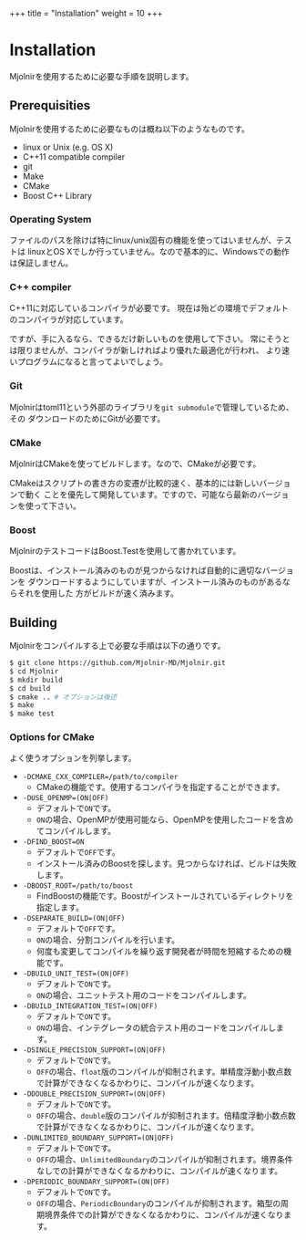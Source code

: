 +++
title  = "Installation"
weight = 10
+++

# Installation

Mjolnirを使用するために必要な手順を説明します。

## Prerequisities

Mjolnirを使用するために必要なものは概ね以下のようなものです。

- linux or Unix (e.g. OS X)
- C++11 compatible compiler
- git
- Make
- CMake
- Boost C++ Library

### Operating System

ファイルのパスを除けば特にlinux/unix固有の機能を使ってはいませんが、テストは
linuxとOS Xでしか行っていません。なので基本的に、Windowsでの動作は保証しません。

### C++ compiler

C++11に対応しているコンパイラが必要です。
現在は殆どの環境でデフォルトのコンパイラが対応しています。

ですが、手に入るなら、できるだけ新しいものを使用して下さい。
常にそうとは限りませんが、コンパイラが新しければより優れた最適化が行われ、
より速いプログラムになると言ってよいでしょう。

### Git

Mjolnirはtoml11という外部のライブラリを`git submodule`で管理しているため、その
ダウンロードのためにGitが必要です。

### CMake

MjolnirはCMakeを使ってビルドします。なので、CMakeが必要です。

CMakeはスクリプトの書き方の変遷が比較的速く、基本的には新しいバージョンで動く
ことを優先して開発しています。ですので、可能なら最新のバージョンを使って下さい。

### Boost

MjolnirのテストコードはBoost.Testを使用して書かれています。

Boostは、インストール済みのものが見つからなければ自動的に適切なバージョンを
ダウンロードするようにしていますが、インストール済みのものがあるならそれを使用した
方がビルドが速く済みます。

## Building

Mjolnirをコンパイルする上で必要な手順は以下の通りです。

```sh
$ git clone https://github.com/Mjolnir-MD/Mjolnir.git
$ cd Mjolnir
$ mkdir build
$ cd build
$ cmake .. # オプションは後述
$ make
$ make test
```

### Options for CMake

よく使うオプションを列挙します。

- `-DCMAKE_CXX_COMPILER=/path/to/compiler`
  - CMakeの機能です。使用するコンパイラを指定することができます。
- `-DUSE_OPENMP=(ON|OFF)`
  - デフォルトで`ON`です。
  - `ON`の場合、OpenMPが使用可能なら、OpenMPを使用したコードを含めてコンパイルします。
- `-DFIND_BOOST=ON`
  - デフォルトで`OFF`です。
  - インストール済みのBoostを探します。見つからなければ、ビルドは失敗します。
- `-DBOOST_ROOT=/path/to/boost`
  - FindBoostの機能です。Boostがインストールされているディレクトリを指定します。
- `-DSEPARATE_BUILD=(ON|OFF)`
  - デフォルトで`OFF`です。
  - `ON`の場合、分割コンパイルを行います。
  - 何度も変更してコンパイルを繰り返す開発者が時間を短縮するための機能です。
- `-DBUILD_UNIT_TEST=(ON|OFF)`
  - デフォルトで`ON`です。
  - `ON`の場合、ユニットテスト用のコードをコンパイルします。
- `-DBUILD_INTEGRATION_TEST=(ON|OFF)`
  - デフォルトで`ON`です。
  - `ON`の場合、インテグレータの統合テスト用のコードをコンパイルします。
- `-DSINGLE_PRECISION_SUPPORT=(ON|OFF)`
  - デフォルトで`ON`です。
  - `OFF`の場合、`float`版のコンパイルが抑制されます。単精度浮動小数点数で計算ができなくなるかわりに、コンパイルが速くなります。
- `-DDOUBLE_PRECISION_SUPPORT=(ON|OFF)`
  - デフォルトで`ON`です。
  - `OFF`の場合、`double`版のコンパイルが抑制されます。倍精度浮動小数点数で計算ができなくなるかわりに、コンパイルが速くなります。
- `-DUNLIMITED_BOUNDARY_SUPPORT=(ON|OFF)`
  - デフォルトで`ON`です。
  - `OFF`の場合、`UnlimitedBoundary`のコンパイルが抑制されます。境界条件なしでの計算ができなくなるかわりに、コンパイルが速くなります。
- `-DPERIODIC_BOUNDARY_SUPPORT=(ON|OFF)`
  - デフォルトで`ON`です。
  - `OFF`の場合、`PeriodicBoundary`のコンパイルが抑制されます。箱型の周期境界条件での計算ができなくなるかわりに、コンパイルが速くなります。

